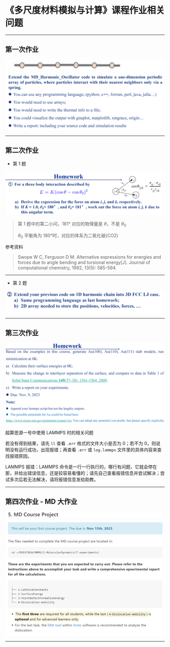 # 《多尺度材料模拟与计算》课程作业相关问题

---

## 第一次作业

![Week03](assets/Week03.png)

---

## 第二次作业

- 第 1 题

![Week05-1](assets/Week05-1.png)

>第 1 题中的第二小问，181° 对应的物理量是 $\theta$，不是 $\theta_0$
>
> $\theta_0$ 平衡角为 180°时，对应的体系为二氧化碳(CO2)

参考资料
>Swope W C, Ferguson D M. Alternative expressions for energies and forces due to angle bending and torsional energy[J]. Journal of computational chemistry, 1992, 13(5): 585-594.

---

- 第 2 题

![Week05-2](assets/Week05-2.png)

---

## 第三次作业

![Week06](assets/Week06.png)

超算思源一号中使用 LAMMPS 时的相关问题

若没有得到结果，请先 `ll` 查看 `.err` 格式的文件大小是否为 0；若不为 0，则说明没有运行成功，出现报错；再查看 `.err` 或 `log.lammps` 文件里的具体内容来查找报错原因。

LAMMPS 报错：LAMMPS 命令是一行一行执行的，哪行有问题，它就会停在那，并给出错误信息，还是较容易看懂的；请先自己查看报错信息并尝试解决；尝试多次后若无法解决，请将报错信息发给助教。

---

## 第四次作业 - MD 大作业

![Week07](assets/Week07.png)

---
